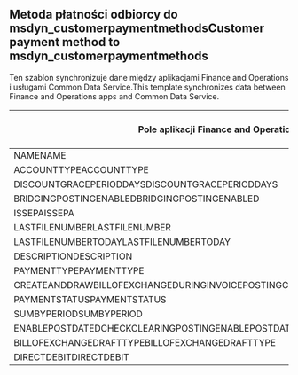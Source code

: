 ## <a name="customer-payment-method-to-msdyn_customerpaymentmethods"></a><span data-ttu-id="9590b-101">Metoda płatności odbiorcy do msdyn_customerpaymentmethods</span><span class="sxs-lookup"><span data-stu-id="9590b-101">Customer payment method to msdyn_customerpaymentmethods</span></span>

<span data-ttu-id="9590b-102">Ten szablon synchronizuje dane między aplikacjami Finance and Operations i usługami Common Data Service.</span><span class="sxs-lookup"><span data-stu-id="9590b-102">This template synchronizes data between Finance and Operations apps and Common Data Service.</span></span>

<span data-ttu-id="9590b-103">Pole aplikacji Finance and Operations</span><span class="sxs-lookup"><span data-stu-id="9590b-103">Finance and Operations field</span></span> | <span data-ttu-id="9590b-104">Typ mapy</span><span class="sxs-lookup"><span data-stu-id="9590b-104">Map type</span></span> | <span data-ttu-id="9590b-105">Inne pole rozwiązania Dynamics 365</span><span class="sxs-lookup"><span data-stu-id="9590b-105">Other Dynamics 365 field</span></span> | <span data-ttu-id="9590b-106">Wartość domyślna</span><span class="sxs-lookup"><span data-stu-id="9590b-106">Default value</span></span>
---|---|---|---
<span data-ttu-id="9590b-107">NAME</span><span class="sxs-lookup"><span data-stu-id="9590b-107">NAME</span></span> | = | <span data-ttu-id="9590b-108">msdyn_name</span><span class="sxs-lookup"><span data-stu-id="9590b-108">msdyn_name</span></span> | 
<span data-ttu-id="9590b-109">ACCOUNTTYPE</span><span class="sxs-lookup"><span data-stu-id="9590b-109">ACCOUNTTYPE</span></span> | >< | <span data-ttu-id="9590b-110">msdyn_accounttype</span><span class="sxs-lookup"><span data-stu-id="9590b-110">msdyn_accounttype</span></span> | 
<span data-ttu-id="9590b-111">DISCOUNTGRACEPERIODDAYS</span><span class="sxs-lookup"><span data-stu-id="9590b-111">DISCOUNTGRACEPERIODDAYS</span></span> | = | <span data-ttu-id="9590b-112">msdyn_discountgraceperioddays</span><span class="sxs-lookup"><span data-stu-id="9590b-112">msdyn_discountgraceperioddays</span></span> | 
<span data-ttu-id="9590b-113">BRIDGINGPOSTINGENABLED</span><span class="sxs-lookup"><span data-stu-id="9590b-113">BRIDGINGPOSTINGENABLED</span></span> | >< | <span data-ttu-id="9590b-114">msdyn_bridgingpostingenabled</span><span class="sxs-lookup"><span data-stu-id="9590b-114">msdyn_bridgingpostingenabled</span></span> | 
<span data-ttu-id="9590b-115">ISSEPA</span><span class="sxs-lookup"><span data-stu-id="9590b-115">ISSEPA</span></span> | >< | <span data-ttu-id="9590b-116">msdyn_issepa</span><span class="sxs-lookup"><span data-stu-id="9590b-116">msdyn_issepa</span></span> | 
<span data-ttu-id="9590b-117">LASTFILENUMBER</span><span class="sxs-lookup"><span data-stu-id="9590b-117">LASTFILENUMBER</span></span> | = | <span data-ttu-id="9590b-118">msdyn_lastfilenumber</span><span class="sxs-lookup"><span data-stu-id="9590b-118">msdyn_lastfilenumber</span></span> | 
<span data-ttu-id="9590b-119">LASTFILENUMBERTODAY</span><span class="sxs-lookup"><span data-stu-id="9590b-119">LASTFILENUMBERTODAY</span></span> | = | <span data-ttu-id="9590b-120">msdyn_lastfilenumbertoday</span><span class="sxs-lookup"><span data-stu-id="9590b-120">msdyn_lastfilenumbertoday</span></span> | 
<span data-ttu-id="9590b-121">DESCRIPTION</span><span class="sxs-lookup"><span data-stu-id="9590b-121">DESCRIPTION</span></span> | = | <span data-ttu-id="9590b-122">msdyn_description</span><span class="sxs-lookup"><span data-stu-id="9590b-122">msdyn_description</span></span> | 
<span data-ttu-id="9590b-123">PAYMENTTYPE</span><span class="sxs-lookup"><span data-stu-id="9590b-123">PAYMENTTYPE</span></span> | >< | <span data-ttu-id="9590b-124">msdyn_paymenttype</span><span class="sxs-lookup"><span data-stu-id="9590b-124">msdyn_paymenttype</span></span> | 
<span data-ttu-id="9590b-125">CREATEANDDRAWBILLOFEXCHANGEDURINGINVOICEPOSTING</span><span class="sxs-lookup"><span data-stu-id="9590b-125">CREATEANDDRAWBILLOFEXCHANGEDURINGINVOICEPOSTING</span></span> | >< | <span data-ttu-id="9590b-126">msdyn_invoiceupdate</span><span class="sxs-lookup"><span data-stu-id="9590b-126">msdyn_invoiceupdate</span></span> | 
<span data-ttu-id="9590b-127">PAYMENTSTATUS</span><span class="sxs-lookup"><span data-stu-id="9590b-127">PAYMENTSTATUS</span></span> | >< | <span data-ttu-id="9590b-128">msdyn_paymentstatus</span><span class="sxs-lookup"><span data-stu-id="9590b-128">msdyn_paymentstatus</span></span> | 
<span data-ttu-id="9590b-129">SUMBYPERIOD</span><span class="sxs-lookup"><span data-stu-id="9590b-129">SUMBYPERIOD</span></span> | >< | <span data-ttu-id="9590b-130">msdyn_sumbyperiod</span><span class="sxs-lookup"><span data-stu-id="9590b-130">msdyn_sumbyperiod</span></span> | 
<span data-ttu-id="9590b-131">ENABLEPOSTDATEDCHECKCLEARINGPOSTING</span><span class="sxs-lookup"><span data-stu-id="9590b-131">ENABLEPOSTDATEDCHECKCLEARINGPOSTING</span></span> | >< | <span data-ttu-id="9590b-132">msdyn_enablepostdatescheckclearingposting</span><span class="sxs-lookup"><span data-stu-id="9590b-132">msdyn_enablepostdatescheckclearingposting</span></span> | 
<span data-ttu-id="9590b-133">BILLOFEXCHANGEDRAFTTYPE</span><span class="sxs-lookup"><span data-stu-id="9590b-133">BILLOFEXCHANGEDRAFTTYPE</span></span> | >< | <span data-ttu-id="9590b-134">msdyn_billofexchangedrafttype</span><span class="sxs-lookup"><span data-stu-id="9590b-134">msdyn_billofexchangedrafttype</span></span> | 
<span data-ttu-id="9590b-135">DIRECTDEBIT</span><span class="sxs-lookup"><span data-stu-id="9590b-135">DIRECTDEBIT</span></span> | >< | <span data-ttu-id="9590b-136">msdyn_directdebit</span><span class="sxs-lookup"><span data-stu-id="9590b-136">msdyn_directdebit</span></span> | 

